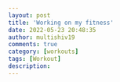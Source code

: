 ```yaml
---
layout: post
title: 'Working on my fitness'
date: 2022-05-23 20:48:35
author: multishiv19
comments: true
category: [workouts]
tags: [Workout]
description: 
---
```


<div width='100%' class='strava-embed-placeholder' data-embed-type='activity' data-embed-id='7188801065'></div>
<script src='https://strava-embeds.com/embed.js'></script>
